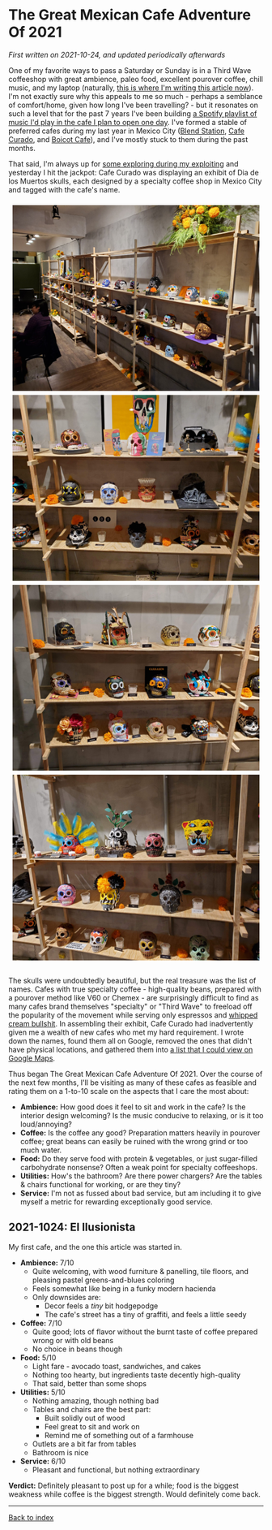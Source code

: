 The Great Mexican Cafe Adventure Of 2021
========================================
_First written on 2021-10-24, and updated periodically afterwards_

One of my favorite ways to pass a Saturday or Sunday is in a Third Wave coffeeshop with great ambience, paleo food, excellent pourover coffee, chill music, and my laptop (naturally, [this is where I'm writing this article now](https://www.elilusionista.mx/)). I'm not exactly sure why this appeals to me so much - perhaps a semblance of comfort/home, given how long I've been travelling? - but it resonates on such a level that for the past 7 years I've been building [a Spotify playlist of music I'd play in the cafe I plan to open one day](https://open.spotify.com/playlist/30XMfauACKupUMTgcq0xeP?si=dd5a9d5799e04d87). I've formed a stable of preferred cafes during my last year in Mexico City ([Blend Station](https://blendstation.com.mx/), [Cafe Curado](https://www.curado.cafe/), and [Boicot Cafe](https://boicotcafe.com/)), and I've mostly stuck to them during the past months.

That said, I'm always up for [some exploring during my exploiting](https://medium.com/data-science-for-everyone/the-explore-exploit-dilemma-436cb1edff0d) and yesterday I hit the jackpot: Cafe Curado was displaying an exhibit of Dia de los Muertos skulls, each designed by a specialty coffee shop in Mexico City and tagged with the cafe's name. 

<style>
.row {
  display: flex;
  flex-wrap: wrap;
  padding: 0 4px;
}

/* Create two equal columns that sits next to each other */
.column {
  flex: 50%;
  padding: 0 4px;
}

.column img {
  margin-top: 8px;
  vertical-align: middle;
}
</style>
<div class="row" style="text-align:center">
    <div class="column">
        <img src="images/all-skulls.jpg">
        <img src="images/skulls2.jpg">
    </div>
    <div class="column">
        <img src="images/skulls1.jpg">
        <img src="images/skulls3.jpg">
    </div>
</div>
<br/>

The skulls were undoubtedly beautiful, but the real treasure was the list of names. Cafes with true specialty coffee - high-quality beans, prepared with a pourover method like V60 or Chemex - are surprisingly difficult to find as many cafes brand themselves "specialty" or "Third Wave" to freeload off the popularity of the movement while serving only espressos and [whipped cream bullshit](https://i.pinimg.com/736x/32/b9/02/32b9028c101a12357ca45dc181e2314b.jpg). In assembling their exhibit, Cafe Curado had inadvertently given me a wealth of new cafes who met my hard requirement. I wrote down the names, found them all on Google, removed the ones that didn't have physical locations, and gathered them into [a list that I could view on Google Maps](https://goo.gl/maps/zbprzrahT74MxKzy8). 

Thus began The Great Mexican Cafe Adventure Of 2021. Over the course of the next few months, I'll be visiting as many of these cafes as feasible and rating them on a 1-to-10 scale on the aspects that I care the most about:

* **Ambience:** How good does it feel to sit and work in the cafe? Is the interior design welcoming? Is the music conducive to relaxing, or is it too loud/annoying?
* **Coffee:** Is the coffee any good? Preparation matters heavily in pourover coffee; great beans can easily be ruined with the wrong grind or too much water.
* **Food:** Do they serve food with protein & vegetables, or just sugar-filled carbohydrate nonsense? Often a weak point for specialty coffeeshops.
* **Utilities:** How's the bathroom? Are there power chargers? Are the tables & chairs functional for working, or are they tiny?
* **Service:** I'm not as fussed about bad service, but am including it to give myself a metric for rewarding exceptionally good service.

2021-1024: El Ilusionista
-------------------------
My first cafe, and the one this article was started in.

* **Ambience:** 7/10
    * Quite welcoming, with wood furniture & panelling, tile floors, and pleasing pastel greens-and-blues coloring
    * Feels somewhat like being in a funky modern hacienda
    * Only downsides are:
        * Decor feels a _tiny_ bit hodgepodge
        * The cafe's street has a tiny of graffiti, and feels a little seedy
* **Coffee:** 7/10
    * Quite good; lots of flavor without the burnt taste of coffee prepared wrong or with old beans
    * No choice in beans though
* **Food:** 5/10
    * Light fare - avocado toast, sandwiches, and cakes
    * Nothing too hearty, but ingredients taste decently high-quality
    * That said, better than some shops
* **Utilities:** 5/10
    * Nothing amazing, though nothing bad
    * Tables and chairs are the best part:
        * Built solidly out of wood
        * Feel great to sit and work on
        * Remind me of something out of a farmhouse
    * Outlets are a bit far from tables
    * Bathroom is nice
* **Service:** 6/10
    * Pleasant and functional, but nothing extraordinary

**Verdict:** Definitely pleasant to post up for a while; food is the biggest weakness while coffee is the biggest strength. Would definitely come back.

---

[Back to index](../index.md)
